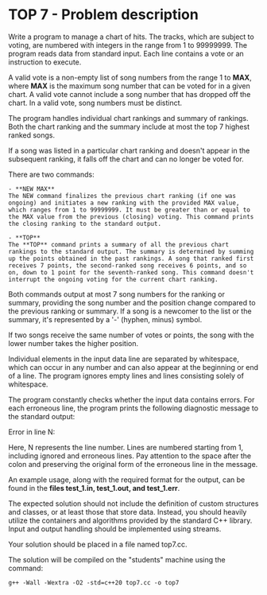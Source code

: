 # TOP 7 - Problem description 

Write a program to manage a chart of hits. The tracks, which are subject to voting, are numbered with integers in the range from $1$ to $99999999$. The program reads data from standard input. Each line contains a vote or an instruction to execute.

A valid vote is a non-empty list of song numbers from the range $1$ to **MAX**, where **MAX** is the maximum song number that can be voted for in a given chart. A valid vote cannot include a song number that has dropped off the chart. In a valid vote, song numbers must be distinct.

The program handles individual chart rankings and summary of rankings. Both the chart ranking and the summary include at most the top $7$ highest ranked songs.

If a song was listed in a particular chart ranking and doesn't appear in the subsequent ranking, it falls off the chart and can no longer be voted for.

There are two commands:
```
- **NEW MAX**
The NEW command finalizes the previous chart ranking (if one was ongoing) and initiates a new ranking with the provided MAX value, which ranges from 1 to 99999999. It must be greater than or equal to the MAX value from the previous (closing) voting. This command prints the closing ranking to the standard output.
```

```
- **TOP**
The **TOP** command prints a summary of all the previous chart rankings to the standard output. The summary is determined by summing up the points obtained in the past rankings. A song that ranked first receives 7 points, the second-ranked song receives 6 points, and so on, down to 1 point for the seventh-ranked song. This command doesn't interrupt the ongoing voting for the current chart ranking.
```

Both commands output at most 7 song numbers for the ranking or summary, providing the song number and the position change compared to the previous ranking or summary. If a song is a newcomer to the list or the summary, it's represented by a '-' (hyphen, minus) symbol.

If two songs receive the same number of votes or points, the song with the lower number takes the higher position.

Individual elements in the input data line are separated by whitespace, which can occur in any number and can also appear at the beginning or end of a line. The program ignores empty lines and lines consisting solely of whitespace.

The program constantly checks whether the input data contains errors. For each erroneous line, the program prints the following diagnostic message to the standard output:

Error in line N: <original form of the erroneous line>

Here, N represents the line number. Lines are numbered starting from 1, including ignored and erroneous lines. Pay attention to the space after the colon and preserving the original form of the erroneous line in the message.

An example usage, along with the required format for the output, can be found in the **files test_1.in, test_1.out, and test_1.err**.

The expected solution should not include the definition of custom structures and classes, or at least those that store data. Instead, you should heavily utilize the containers and algorithms provided by the standard C++ library. Input and output handling should be implemented using streams.

Your solution should be placed in a file named top7.cc.

The solution will be compiled on the "students" machine using the command:

```
g++ -Wall -Wextra -O2 -std=c++20 top7.cc -o top7
```
